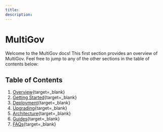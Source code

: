 ```yaml
---
title: 
description:
---
```


# MultiGov

Welcome to the MultiGov docs! This first section provides an overview of MultiGov. Feel free to jump to any of the other sections in the table of contents below: <!-- rewrite -->

## Table of Contents
1. [Overview](/docs/learn/governance/multigov-overview/){target=\_blank}
2. [Getting Started](/docs/learn/governance/getting-started/){target=\_blank}
3. [Deployment](/docs/build/multigov/deployment/){target=\_blank}
4. [Upgrading](/docs/build/multigov/upgrading/){target=\_blank}
5. [Architecture](/docs/learn/governance/multigov-architecture/){target=\_blank}
6. [Guides](/docs/build/multigov/guides/){target=\_blank}
7. [FAQs](/docs/build/multigov/faq/){target=\_blank}